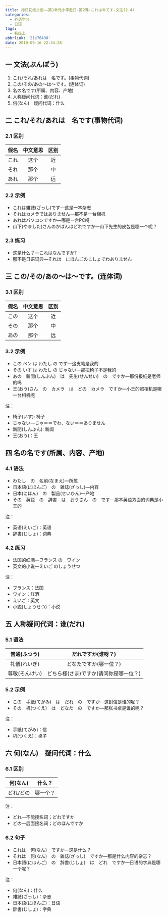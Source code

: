 ```yaml
---
title: 标日初级上册——第1单元小李赴日-第2课-これは本です-文法(2.4)
categories:
  - 外语学习
  - 日语
tags:
  - 初级上
abbrlink: '21e76498'
date: 2019-09-16 22:34:28
---
```


## 一 文法(ぶんぽう)
1. これ/それ/あれは　名です。(事物代词)
2. この/その/あの～は～です。(连体词)
3. 名の名です(所属、内容、产地)
4. 人称疑问代词：谁(だれ)
5. 何(なん)　疑问代词：什么

<!--more-->

## 二 これ/それ/あれは　名です(事物代词)
### 2.1 区别
| 假名 | 中文意思 | 区别 |
| :--: | :------: | :--: |
| これ |   这个   |  近  |
| それ |   那个   |  中  |
| あれ |   那个   |  远  |

### 2.2 示例

* これは雑誌(ざっし)です—这是一本杂志
* それはカメラではありません—那不是一台相机
* あれはパソコンですか—哪是一台PC吗
* 山下(やました)さんのかばんはどれですか—山下先生的皮包是哪一个呢？

### 2.3 练习

* 这是什么？—これはなんですか?
* 那不是日语词典—それは　にほんごのじしょでわありません

## 三 この/その/あの～は～です。(连体词)
### 3.1 区别

| 假名 | 中文意思 | 区别 |
| :--: | :------: | :--: |
| この |   这个   |  近  |
| その |   那个   |  中  |
| あの |   那个   |  远  |

### 3.2 示例

* この ペン は わたし の です—这支笔是我的
* その いす は わたし の じゃない—那把椅子不是我的
* あの　新聞(しんぶん)　は　先生(せんせい)　の　ですか—那份报纸是老师的吗
* 王(おう)さん　の　カメラ　は　どの　カメラ　ですか—小王的照相机是哪一台相机呢

注：

* 椅子(いす): 椅子
* じゃない—じゃ＝＝でわ、ない＝＝ありません
* 新聞(しんぶん): 新闻
* 王(おう)：王


## 四  名の名です(所属、内容、产地)

### 4.1 语法

* わたし　の　名前(なまえ)—所属
* 日本語(にほんご)　の　雑誌(ざっし)—内容
* 日本(にほん)　の　製品(せいひん)—产地
* その　英語　の　辞書　は　おうさん　の　です—那本英语方面的词典是小王的

注：

* 英语(えいご)：英语
* 辞書(じしょ)：词典

### 4.2 练习

* 法国的红酒—フランス の　ワイン
* 英文的小说—えいご のしょうせつ

注：

* フランス：法国
* ワイン：红酒
* えいご：英文
* 小説(しょうせつ)：小说

## 五  人称疑问代词：谁(だれ)
### 5.1 语法

|  普通(ふつう)  |           だれですか(谁呀？)           |
| :------------: | :------------------------------------: |
|  礼儀(れいぎ)  |         どなたですか(哪一位？)         |
| 尊敬(そんけい) | どちら様(さま)ですか(请问你是哪一位？) |

### 5.2  示例

* この　手紙(てがみ)　は　だれ　の　ですか—这封信是谁的呢？
* その　机(つくえ)　は　どなた　の　ですか—那张书桌是谁的呢？

注：

* 手紙(てがみ)：信
* 机(つくえ)：桌子

## 六  何(なん)　疑问代词：什么
### 6.1 区别

| 何(なん)  |  什么？  |
| :-------: | :------: |
| どれ/どの | 哪一个？ |

注：

* どれ—不能接名词；どれですか
* どの—后面接名词；どのほんですか

### 6.2 句子

* これは　何(なん)　ですか—这是什么？
* それは　何(なん)　の　雑誌(ざっし)　ですか—那是什么内容的杂志？
* 日本語(にほんご)　の　辞書(じしょ)　は　どれ　ですか—日语的字典是哪一个呢？

注：

* 何(なん)：什么
* 雑誌(ざっし)：杂志
* 日本語(にほんご)：日语
* 辞書(じしょ)：字典